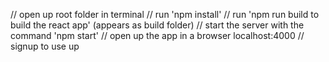 // open up root folder in terminal
// run 'npm install'
// run 'npm run build to build the react app' (appears as build folder)
// start the server with the command 'npm start'
// open up the app in a browser localhost:4000
// signup to use up